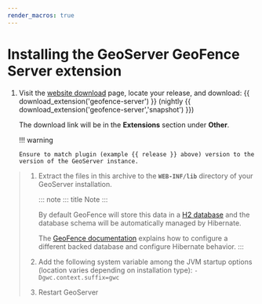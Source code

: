 ```yaml
---
render_macros: true
---
```


# Installing the GeoServer GeoFence Server extension

1.  Visit the [website download](https://geoserver.org/download) page, locate your release, and download: {{ download_extension('geofence-server') }} (nightly {{ download_extension('geofence-server','snapshot') }})

    The download link will be in the **Extensions** section under **Other**.

    !!! warning

        Ensure to match plugin (example {{ release }} above) version to the version of the GeoServer instance.

> 1.  Extract the files in this archive to the **`WEB-INF/lib`** directory of your GeoServer installation.
>
>     ::: note
>     ::: title
>     Note
>     :::
>
>     By default GeoFence will store this data in a [H2 database](http://www.h2database.com/html/main.html) and the database schema will be automatically managed by Hibernate.
>
>     The [GeoFence documentation](https://github.com/geoserver/geofence/wiki/GeoFence-configuration) explains how to configure a different backed database and configure Hibernate behavior.
>     :::
>
> 2.  Add the following system variable among the JVM startup options (location varies depending on installation type): `-Dgwc.context.suffix=gwc`
>
> 3.  Restart GeoServer
